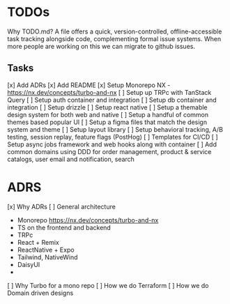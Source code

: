 # TODOs

Why TODO.md? A file offers a quick, version-controlled, offline-accessible task tracking alongside code, complementing formal issue systems. When more people are working on this we can migrate to github issues.

## Tasks

[x] Add ADRs
[x] Add README
[x] Setup Monorepo NX - https://nx.dev/concepts/turbo-and-nx
[ ] Setup up TRPc with TanStack Query
[ ] Setup auth container and integration
[ ] Setup db container and integration
[ ] Setup drizzle
[ ] Setup react native
[ ] Setup a themable design system for both web and native
[ ] Setup a handful of common themes based popular UI
[ ] Setup a figma files that match the design system and theme
[ ] Setup layout library
[ ] Setup behavioral tracking, A/B testing, session replay, feature flags (PostHog)
[ ] Templates for CI/CD
[ ] Setup async jobs framework and web hooks along with container
[ ] Add common domains using DDD for order management, product & service catalogs, user email and notification, search

# ADRS

[x] Why ADRs
[ ] General architecture

- Monorepo https://nx.dev/concepts/turbo-and-nx
- TS on the frontend and backend
- TRPc
- React + Remix
- ReactNative + Expo
- Tailwind, NativeWind
- DaisyUI
-

[ ] Why Turbo for a mono repo
[ ] How we do Terraform
[ ] How we do Domain driven designs
